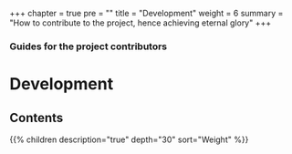 +++
chapter = true
pre = ""
title = "Development"
weight = 6
summary = "How to contribute to the project, hence achieving eternal glory"
+++

### Guides for the project contributors

# Development

## Contents

{{% children description="true" depth="30" sort="Weight" %}}
